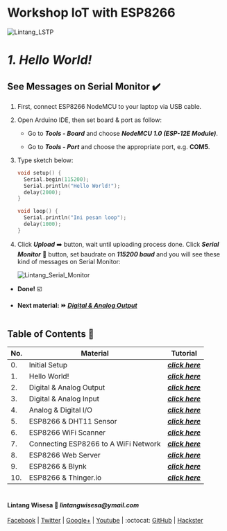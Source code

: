 # **Workshop IoT with ESP8266**

![Lintang_LSTP](https://3.bp.blogspot.com/-8QBGUwbf2FA/WvvQN_M9L4I/AAAAAAAAEHk/QGSQSxcFuioZCIhcIpBkBtdzK4JKbmJawCLcBGAs/s400/default.png)

# *__1. Hello World!__*

## **See Messages on Serial Monitor :heavy_check_mark:**

  1. First, connect ESP8266 NodeMCU to your laptop via USB cable. 
  
  2. Open Arduino IDE, then set board & port as follow:
    
      - Go to **_Tools - Board_** and choose **_NodeMCU 1.0 (ESP-12E Module)_**.
    
      - Go to _**Tools - Port**_ and choose the appropriate port, e.g. __COM5__.
  
  3. Type sketch below:

      ```c++
      void setup() {
        Serial.begin(115200);
        Serial.println("Hello World!");
        delay(2000);
      }

      void loop() {
        Serial.println("Ini pesan loop");
        delay(1000);
      }
      ```
  4. Click __*Upload*__ :arrow_right: button, wait until uploading process done. Click __*Serial Monitor*__ :mag_right: button, set baudrate on _**115200 baud**_ and you will see these kind of messages on Serial Monitor:

      ![Lintang_Serial_Monitor](https://1.bp.blogspot.com/-RmEiAnUMH4U/Wv0zUX-cggI/AAAAAAAAEJo/17BCYt-8AwAPBpiZjEf9--hY8_On-tlWgCLcBGAs/s640/z6.png)

  - __Done!__ :ballot_box_with_check:

  - __Next material: :fast_forward: *[Digital & Analog Output](https://github.com/LintangWisesa/LSTP-Workshop-IoT-ESP8266/tree/master/2_Digital_Analog_Output)*__ 

#

## **Table of Contents :memo:**

  No.|Material|Tutorial
  -----|-----|-----
  0.|Initial Setup|*__[click here](https://github.com/LintangWisesa/LSTP-Workshop-IoT-ESP8266/tree/master/0_Setup)__*
  1.|Hello World!|_**[click here](https://github.com/LintangWisesa/LSTP-Workshop-IoT-ESP8266/tree/master/1_Hello_World)**_
  2.|Digital & Analog Output|_**[click here](https://github.com/LintangWisesa/LSTP-Workshop-IoT-ESP8266/tree/master/2_Digital_Analog_Output)**_
  3.|Digital & Analog Input|_**[click here]()**_
  4.|Analog & Digital I/O|_**[click here]()**_
  5.|ESP8266 & DHT11 Sensor|_**[click here]()**_
  6.|ESP8266 WiFi Scanner|_**[click here]()**_
  7.|Connecting ESP8266 to A WiFi Network|_**[click here]()**_
  8.|ESP8266 Web Server|_**[click here]()**_
  9.|ESP8266 & Blynk|_**[click here]()**_
  10.|ESP8266 & Thinger.io|_**[click here]()**_

#

#### Lintang Wisesa :love_letter: _lintangwisesa@ymail.com_

[Facebook](https://www.facebook.com/lintangbagus) | 
[Twitter](https://twitter.com/Lintang_Wisesa) |
[Google+](https://plus.google.com/u/0/+LintangWisesa1) |
[Youtube](https://www.youtube.com/user/lintangbagus) | 
:octocat: [GitHub](https://github.com/LintangWisesa) |
[Hackster](https://www.hackster.io/lintangwisesa)

